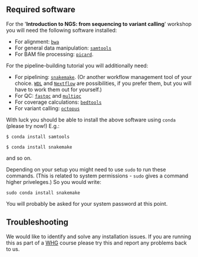 ## Required software

For the '**Introduction to NGS: from sequencing to variant calling**' workshop you will need the following software installed:

* For alignment: [`bwa`](https://github.com/lh3/bwa)
* For general data manipulation: [`samtools`](https://github.com/samtools/samtools)
* For BAM file processing: [`picard`](https://broadinstitute.github.io/picard/).

For the pipeline-building tutorial you will additionally need:

* For pipelining: [`snakemake`](https://snakemake.readthedocs.io/en/stable/).  (Or another workflow management tool of your choice.  [`WDL`](https://openwdl.org) and [`Nextflow`](https://www.nextflow.io) are possibilities, if you prefer them, but you will have to work them out for yourself.)
* For QC: [`fastqc`](https://www.bioinformatics.babraham.ac.uk/projects/fastqc/) and [`multiqc`](https://multiqc.info)
* For coverage calculations: [`bedtools`](https://bedtools.readthedocs.io/en/latest/index.html)
* For variant calling: [`octopus`](https://github.com/luntergroup/octopus)

With luck you should be able to install the above software using `conda` (please try now!)  E.g.:

```
$ conda install samtools
```

```
$ conda install snakemake
```

and so on.

Depending on your setup you might need to use `sudo` to run these commands.  (This is related to system permissions - `sudo` gives a command higher priveleges.)  So you would write:
```
sudo conda install snakemake
```

You will probably be asked for your system password at this point.

## Troubleshooting

We would like to identify and solve any installation issues.  If you are running this as part of a [WHG](https://www.well.ox.ac.uk) course please try this and report any problems back to us.
